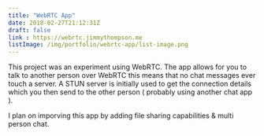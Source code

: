 ```yaml
---
title: "WebRTC App"
date: 2018-02-27T21:12:31Z
draft: false
link : https://webrtc.jimmythompson.me
listImage: /img/portfolio/webrtc-app/list-image.png
---
```


This project was an experiment using WebRTC. The app allows for you to talk to another person over WebRTC this means that no chat messages ever touch a server. A STUN server is initially used to get the connection details which you then send to the other person ( probably using another chat app ).

I plan on imporving this app by adding file sharing capabilities & multi person chat. 